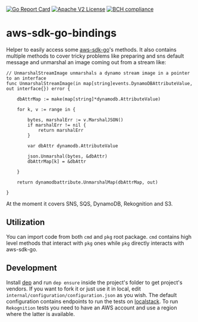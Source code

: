 [![Go Report Card](https://goreportcard.com/badge/github.com/AndreaM16/aws-sdk-go-bindings)](https://goreportcard.com/report/github.com/AndreaM16/aws-sdk-go-bindings) [![Apache V2 License](http://img.shields.io/badge/license-Apache%20V2-blue.svg)](https://github.com/andream16/aws-sdk-go-bindings/blob/master/LICENSE.txt)
[![BCH compliance](https://bettercodehub.com/edge/badge/AndreaM16/aws-sdk-go-bindings?branch=master)](https://bettercodehub.com/)

# aws-sdk-go-bindings
Helper to easily access some [aws-sdk-go](https://github.com/aws/aws-sdk-go)'s methods. It also contains multiple methods to cover tricky problems like preparing and sns default message and unmarshal an image coming out from a stream like:

```
// UnmarshalStreamImage unmarshals a dynamo stream image in a pointer to an interface
func UnmarshalStreamImage(in map[string]events.DynamoDBAttributeValue, out interface{}) error {

	dbAttrMap := make(map[string]*dynamodb.AttributeValue)

	for k, v := range in {

		bytes, marshalErr := v.MarshalJSON()
		if marshalErr != nil {
			return marshalErr
		}

		var dbAttr dynamodb.AttributeValue

		json.Unmarshal(bytes, &dbAttr)
		dbAttrMap[k] = &dbAttr

	}

	return dynamodbattribute.UnmarshalMap(dbAttrMap, out)

}
```

At the moment it covers SNS, SQS, DynamoDB, Rekognition and S3.

## Utilization

You can import code from both `cmd` and `pkg` root package. `cmd` contains high level methods that interact with `pkg` ones while `pkg` directly interacts with aws-sdk-go.

## Development

Install [dep](https://github.com/golang/dep) and run `dep ensure` inside the project's folder to get project's vendors.
If you want to fork it or just use it in local, edit `internal/configuration/configuration.json` as you wish. The default configuration contains endpoints to run the tests on [localstack](https://github.com/localstack/localstack). To run `Rekognition` tests you need to have an AWS account and use a region where the latter is available.
